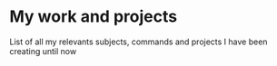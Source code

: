 # My work and projects

List of all my relevants subjects, commands and projects I have been creating until now
